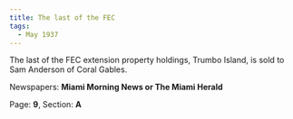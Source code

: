 ```yaml
---  
title: The last of the FEC  
tags:  
  - May 1937  
---  
```

  
The last of the FEC extension property holdings, Trumbo Island, is sold to Sam Anderson of Coral Gables.  
  
Newspapers: **Miami Morning News or The Miami Herald**  
  
Page: **9**, Section: **A** 
